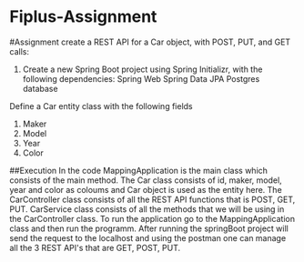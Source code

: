 # Fiplus-Assignment
#Assignment
create a REST API for a Car object, with POST, PUT, and GET calls:
1. Create a new Spring Boot project using Spring Initializr, with the following dependencies:
Spring Web
Spring Data JPA
Postgres database

Define a Car entity class with the following fields
1. Maker
2. Model
3. Year
4. Color

##Execution 
In the code MappingApplication is the main class which consists of the main method.
The Car class consists of id, maker, model, year and color as coloums and Car object is used as the entity here.
The CarController class consists of all the REST API functions that is POST, GET, PUT.
CarService class consists of all the methods that we will be using in the CarController class.
To run the application go to the MappingApplication class and then run the programm. After running the springBoot project will send the request to the localhost and using the postman one can manage all the 3 REST API's that are GET, POST, PUT.
